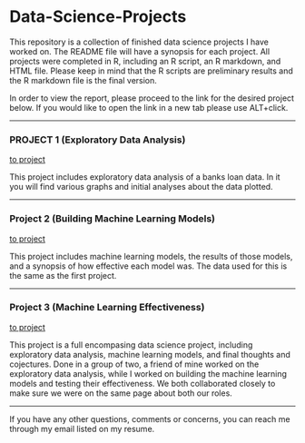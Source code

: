 # Data-Science-Projects
This repository is a collection of finished data science projects I have worked on. The README file will have a synopsis for each project. All projects were completed in R, including an R script, an R markdown, and HTML file. Please keep in mind that the R scripts are preliminary results and the R markdown file is the final version.

In order to view the report, please proceed to the link for the desired project below. If you would like to open the link in a new tab please use ALT+click.

---

### PROJECT 1 (Exploratory Data Analysis)
[to project](https://raw.githack.com/Thornberry19/Data-Science-Portfolio/main/project_1/project1MDAllen.html "Project 1")

This project includes exploratory data analysis of a banks loan data. In it you will find various graphs and initial analyses about the data plotted. 

---

### Project 2 (Building Machine Learning Models)
[to project](https://raw.githack.com/Thornberry19/Data-Science-Portfolio/main/project2/project2MachineModelsAllen.html "Project 2")

This project includes machine learning models, the results of those models, and a synopsis of how effective each model was. The data used for this is the same as the first project. 

---

### Project 3 (Machine Learning Effectiveness)
[to project](https://raw.githack.com/Thornberry19/Data-Science-Portfolio/main/project_3/Project_3.html "Project 3")

This project is a full encompasing data science project, including exploratory data analysis, machine learning models, and final thoughts and cojectures. Done in a group of two, a friend of mine worked on the exploratory data analysis, while I worked on building the machine learning models and testing their effectiveness. We both collaborated closely to make sure we were on the same page about both our roles.

---

If you have any other questions, comments or concerns, you can reach me through my email listed on my resume.
